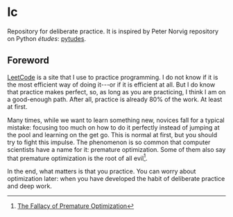 # lc

Repository for deliberate practice. It is inspired by Peter Norvig repository on
Python _études_: [pytudes](https://github.com/norvig/pytudes/).

## Foreword

[LeetCode](https://leetcode.com/) is a site that I use to practice programming.
I do not know if it is the most efficient way of doing it---or if it is
efficient at all. But I do know that practice makes perfect, so, as long as you
are practicing, I think I am on a good-enough path. After all, practice is
already 80% of the work. At least at first.

Many times, while we want to learn something new, novices fall for a typical
mistake: focusing too much on how to do it perfectly instead of jumping at the
pool and learning on the get go. This is normal at first, but you should try to
fight this impulse. The phenomenon is so common that computer scientists have a
name for it: premature optimization. Some of them also say that premature
optimization is the root of all evil[^1].

In the end, what matters is that you practice. You can worry about optimization
later: when you have developed the habit of deliberate practice and deep work.

[^1]: [The Fallacy of Premature
    Optimization](https://ubiquity.acm.org/article.cfm?id=1513451 "The Fallacy
    of Premature Optimization (Article)")
